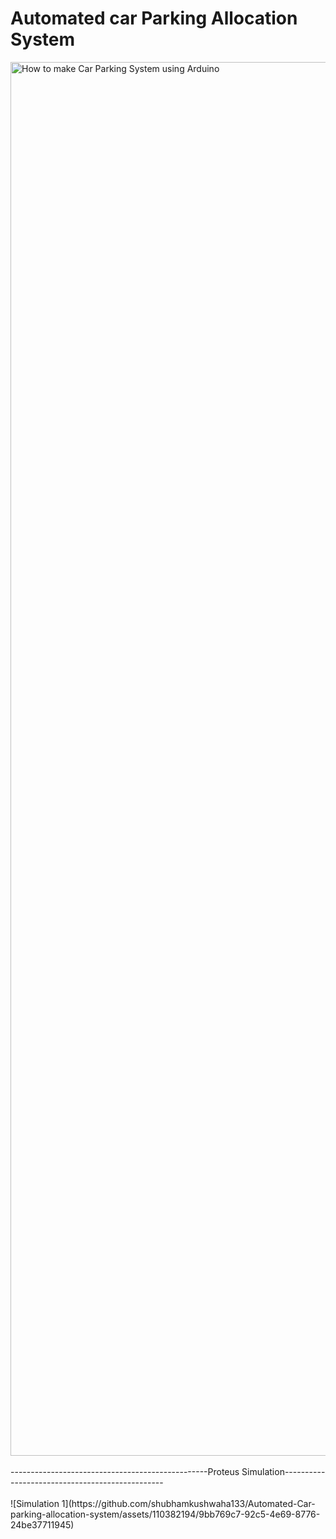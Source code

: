 # Automated car Parking Allocation System
<img width="2230" alt="How to make Car Parking System using Arduino" src="https://github.com/shubhamkushwaha133/Automated-Car-parking-allocation-system/assets/110382194/c3998b5b-7676-41c4-8f84-744bc6a6d224">
<br> <br>
-------------------------------------------------Proteus Simulation------------------------------------------------
<br><br> 
![Simulation 1](https://github.com/shubhamkushwaha133/Automated-Car-parking-allocation-system/assets/110382194/9bb769c7-92c5-4e69-8776-24be37711945)

<br><br>
